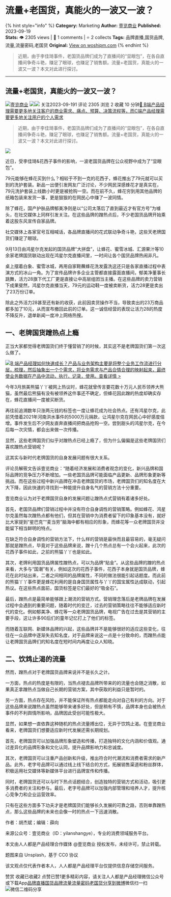 # 流量+老国货，真能火的一波又一波？
{% hint style="info" %}
**Category:** Marketing
**Author:** [壹览商业](https://www.woshipm.com/u/1334507)
**Published:** 2023-09-19  
**Stats:** 👁️ 2305 views | 💬 1 comments | ⭐ 2 collects
**Tags:** 品牌直播,国货品牌,流量,流量密码,老国货
**Original:** [View on woshipm.com](https://www.woshipm.com/marketing/5906836.html)
{% endhint %}
> 近期，由于李佳琦事件，老国货品牌们成为了直播间的“显眼包”，在各自直播间争奇斗艳，赚足了眼球，也赚足了销售额。流量+老国货，真能火的一波又一波？本文对此进行探讨。

---

## 流量+老国货，真能火的一波又一波？

[![](https://image.woshipm.com/wp-files/2021/09/jPD1z1eG9vWdrHooZxpf.jpg!/both/72x72)](https://www.woshipm.com/u/1334507)[壹览商业](https://www.woshipm.com/u/1334507) ![](https://static.woshipm.com/tag/1122_1@2x.png)![](https://static.woshipm.com/tag/2105_1@2x.png) 关注2023-09-191 评论 2305 浏览 2 收藏 10 分钟[🔗 B端产品经理需要更多地关注客户的商业需求、痛点、预算、决策流程等，而C端产品经理需要更多地关注用户的个人需求](https://ke.qidianla.com/courses/bcpm)

> 近期，由于李佳琦事件，老国货品牌们成为了直播间的“显眼包”，在各自直播间争奇斗艳，赚足了眼球，也赚足了销售额。流量+老国货，真能火的一波又一波？本文对此进行探讨。

![](https://image.woshipm.com/2023/04/13/080d63e2-d9e0-11ed-8d63-00163e0b5ff3.jpg)

近日，受李佳琦&花西子事件的影响，一波老国货品牌在公众视野中成为了“显眼包”。

79元能够在蜂花买到什么？相较于不到一克的花西子，蜂花推出了79元就可以买到的洗护套装。新品一出便引发网友广泛讨论，不少网民深感蜂花才是真实在，79元洗护套装上线数小时更是被抢购一空。而在前不久，蜂花穷到用其他品牌的纸箱包装来发货一事，更是狠狠的在网民心中赚了一波同情。

除了蜂花，国产护肤品牌郁美净则是以“公司太落后了直到最近才有官方号”为噱头，在社交媒体上同样引发关注。在这些品牌的蹭热点后，不少老国货品牌开始乘着这股东风宣传自家品牌。

社交媒体上各家官号互相喊话，各品牌直播间的花式联动争奇斗艳，这些天老牌国货们赚足了眼球。

9月13日由鸿星尔克发起的国货品牌“大拼盘”，让蜂花、蜜雪冰城、汇源果汁等10余家老牌国货联动出现在鸿星尔克直播间里，一时间让各个国货品牌热闹非凡。

桌上摆着白象、蜜雪冰城，再用自家鞋蘸蜂花洗发露洗这还只是各家直播过程中表演方式的冰山一角。为了宣传品牌许多企业主管都直接露面直播间，郁美净董事长跳舞，活力28旗下代工厂更是直接让中高层组团当主播。在这些品牌的卖力营销下成果斐然，鸿星尔克直播当天，79元的运动鞋一度被卖断货，活力28更是卖出了23万份订单。

除此之外活力28甚至还有新的收获，此前因卖货操作不当，导致卖出的23万商品都多加了10元，从而宣布撤回此前的订单。这一诚信经营的表现让活力28的热度不降反升，退单新闻一度冲上网络热搜。

## 一、老牌国货蹭热点上瘾

正当大家都觉得老牌国货们终于懂营销了的时候，其实这不是老牌国货们第一次这么做了。

[![](https://image.woshipm.com/2023/08/02/a53a469e-30e3-11ee-88e7-00163e0b5ff3.png)B 端产品经理如何快速成长？产品与业务架构主要是将整个业务工作流进行分层，梳理，然后抽象出一个个需求，将业务需求与产品合情合理的映射起来，最终使业务数据在产品中流动，执行，记录，使用。查看详情 >](https://ke.qidianla.com/courses/bcpm)

今年3月旅美熊猫丫丫被网上热议时，蜂花就曾传言要花数十万元人民币领养大熊猫，虽然最后熊猫有没有被领养这件事还不确定，但蜂花因此蹭的热度却确实存在，蜂花直播间一度被买断货。

再往前追溯数年只涨两元钱的标签也一度让蜂花成为社会热点。还有鸿星尔克，此前凭借着2021年河南洪水事件的5000万元捐款，让鸿星尔克在网民心中好感度倍增。事件发生后不少网友直奔直播间把商品抢购一空。尝到甜头的鸿星尔克，在今后每一次灾情，都会出来做一次传播。

显然，这些老牌国货们似乎对蹭热点已经上瘾了，但为什么偏偏是这些老牌国货们喜欢蹭热点营销呢？

这其实与新时代老牌国货的自身发展问题有很大关系。

评论员解筱文告诉壹览商业：“随着经济发展和消费者观念的变化，新兴品牌和国际品牌的竞争压力不断增加。一些老国货品牌可能面临产品更新、品牌形象更新等挑战。而在这些过程中新兴品牌在冲击老牌国货的市场，老牌国货们的知名度在大大下降，因此快速的寻找到一种能提升自身名气的营销方法十分重要。

壹览商业认为对于老牌国货自身的发展问题让蹭热点式营销有着诸多好处。

首先，老国货品牌们营销过程中并没有符合自身调性的营销策略。例如蜂花、鸿星尔克虽然每次蹭热点都有他们，但其在营销中为消费者留下的印象基本没有，就好比大家提到“星巴克”“麦当劳”脑海中都有相应的形象，而蜂花等一众老牌国货并没能留下相当鲜明的特点。

在缺乏符合自身调性的营销方法下，什么样的营销是最快而且最容易的，毫无疑问那就是蹭热点，毕竟对于这些品牌来说，蹭十几个热点总有一个会火起来，此次的花西子事件如此，之前的熊猫丫丫也是如此。

其次，老牌利用国货品牌属性蹭热点，可以为品牌“贴金”。从这些品牌的蹭的热点来看，大多与“国潮”有关，例如这次的花西子事件，花西子本身就是国货品牌，蜂花在此时站出来，二者之间相同的品牌属性，不同的做法很能引起话题度。而此前的熊猫丫丫事件更是蜂花利用的是自身国货属性与丫丫的国宝属性达成联动，引起热议。在这些热点面前，国货标签是它们最好的“吸金石”。

最后，蹭热点是最简单能够跟上潮流的营销方式。营销理念落后是老牌品牌在发展过程中会遇到的重要问题，随着时代的变迁，过去的营销策略往往不能够适应新时代的变化。例如郁美净、蜂花等一众老牌国货品牌，电视广告在过去是其营销的主要手段，这让许多90后们的童年记忆打上了他们的标签。

而随着互联网、新媒体品牌的兴起，这些品牌并不是能够很好的适应这些变化，往往在一众品牌中逐渐失去知名度，对于品牌来说这一点是十分致命的，而蹭热点能让老牌国货品牌们的知名度在短时间内再度让众人知晓。

## 二、饮鸩止渴的流量

然而，蹭热点对于老牌国货品牌来说并不是长久之计。

一方面，热点的热度是有限的，当热点褪去品牌所带来的的流量也会随之消散，如果真正拿蹭热点当做自己长期的营销方案，其中获取的利益只是暂时的。

另一方面，热点存在风险，并不能保证所有热点都能走向对自己有利的方向。对于这些品牌来说蹭热点虽然能够带来诸多好处，但是稍有不慎，品牌本身也会被热点事件的不利舆情所影响，品牌因此受创可能性极大。

显然，如果想一直依靠这种随机的热点流量搏出位，无异于饮鸩止渴。在壹览商业看来，老牌国货们想要适应新时代发展还需长期规划。

首先，老牌国货可以加强品牌形象塑造和传播，打造独特的文化内涵和价值观。通过差异化的品牌形象和文化认同，提升品牌影响力和忠诚度。

其次，老牌国货可以注重产品创新和升级，推出符合时代潮流和消费者需求的新产品。此外，老字号品牌可以通过线上线下结合的方式，拓展销售渠道和粉丝群体，积极运用社交媒体等新媒体平台进行品牌宣传和传播。

同时，老牌国货还可以与时下热点话题结合，创造独特的营销方式和活动，吸引更多消费者的关注和参与。最后，老字号品牌可以加强内部管理和培养人才，提升核心竞争力和企业运营效率。

只有在这些方面多下功夫才是老牌国货们能够长久发展的可靠之路，否则单靠蹭热点，那么这些品牌的未来也会像一时的热点一下迅速消散。

作者：胡杰斌；编辑：薛向

来源公众号：壹览商业（ID：yilanshangye），专业的消费领域服务平台。

本文由人人都是产品经理合作媒体 @壹览商业 授权发布，未经许可，禁止转载。

题图来自 Unsplash，基于 CC0 协议

该文观点仅代表作者本人，人人都是产品经理平台仅提供信息存储空间服务。

赞赏 收藏已收藏2 点赞已赞1更多精彩内容，请关注人人都是产品经理微信公众号或下载App[品牌直播](https://www.woshipm.com/tag/%e5%93%81%e7%89%8c%e7%9b%b4%e6%92%ad)[国货品牌](https://www.woshipm.com/tag/%e5%9b%bd%e8%b4%a7%e5%93%81%e7%89%8c)[流量](https://www.woshipm.com/tag/%e6%b5%81%e9%87%8f)[流量密码](https://www.woshipm.com/tag/%e6%b5%81%e9%87%8f%e5%af%86%e7%a0%81)[老国货](https://www.woshipm.com/tag/%e8%80%81%e5%9b%bd%e8%b4%a7)[分享到微博](https://service.weibo.com/share/share.php?appkey=2775287854&title=流量+老国货，真能火的一波又一波？&url=https://www.woshipm.com/marketing/5906836.html&pic=https://image.woshipm.com/2023/04/13/080d63e2-d9e0-11ed-8d63-00163e0b5ff3.jpg)微信扫一扫![微信二维码](https://api.pwmqr.com/qrcode/create/?url=https://www.woshipm.com/marketing/5906836.html)分享